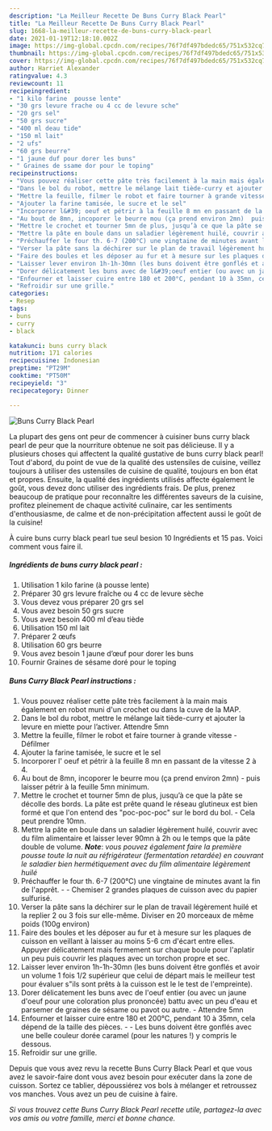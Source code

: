 ```yaml
---
description: "La Meilleur Recette De Buns Curry Black Pearl"
title: "La Meilleur Recette De Buns Curry Black Pearl"
slug: 1668-la-meilleur-recette-de-buns-curry-black-pearl
date: 2021-01-19T12:18:10.002Z
image: https://img-global.cpcdn.com/recipes/76f7df497bdedc65/751x532cq70/buns-curry-black-pearl-photo-principale-de-la-recette.jpg
thumbnail: https://img-global.cpcdn.com/recipes/76f7df497bdedc65/751x532cq70/buns-curry-black-pearl-photo-principale-de-la-recette.jpg
cover: https://img-global.cpcdn.com/recipes/76f7df497bdedc65/751x532cq70/buns-curry-black-pearl-photo-principale-de-la-recette.jpg
author: Harriet Alexander
ratingvalue: 4.3
reviewcount: 11
recipeingredient:
- "1 kilo farine  pousse lente"
- "30 grs levure frache ou 4 cc de levure sche"
- "20 grs sel"
- "50 grs sucre"
- "400 ml deau tide"
- "150 ml lait"
- "2 ufs"
- "60 grs beurre"
- "1 jaune duf pour dorer les buns"
- " Graines de ssame dor pour le toping"
recipeinstructions:
- "Vous pouvez réaliser cette pâte très facilement à la main mais également en robot muni d&#39;un crochet ou dans la cuve de la MAP."
- "Dans le bol du robot, mettre le mélange lait tiède-curry et ajouter la levure en miette pour l’activer. Attendre 5mn"
- "Mettre la feuille, filmer le robot et faire tourner à grande vitesse - Défilmer"
- "Ajouter la farine tamisée, le sucre et le sel"
- "Incorporer l&#39; oeuf et pétrir à la feuille 8 mn en passant de la vitesse 2 à 4."
- "Au bout de 8mn, incoporer le beurre mou (ça prend environ 2mn)  puis laisser pétrir à la feuille 5mn minimum."
- "Mettre le crochet et tourner 5mn de plus, jusqu’à ce que la pâte se décolle des bords. La pâte est prête quand le réseau glutineux est bien formé et que l&#39;on entend des &#34;poc-poc-poc&#34; sur le bord du bol.  Cela peut prendre 10mn."
- "Mettre la pâte en boule dans un saladier légèrement huilé, couvrir avec du film alimentaire et laisser lever 90mn à 2h ou le temps que la pâte double de volume. **_Note_**: _vous pouvez également faire la première pousse toute la nuit au réfrigérateur (fermentation retardée) en couvrant le saladier bien hermétiquement avec du film alimentaire légèrement huilé_"
- "Préchauffer le four th. 6-7 (200°C) une vingtaine de minutes avant la fin de l&#39;apprêt.   Chemiser 2 grandes plaques de cuisson avec du papier sulfurisé."
- "Verser la pâte sans la déchirer sur le plan de travail légèrement huilé et la replier 2 ou 3 fois sur elle-même. Diviser en 20 morceaux de même poids (100g environ)"
- "Faire des boules et les déposer au fur et à mesure sur les plaques de cuisson en veillant à laisser au moins 5-6 cm d&#39;écart entre elles. Appuyer délicatement mais fermement sur chaque boule pour l&#39;aplatir un peu puis couvrir les plaques avec un torchon propre et sec."
- "Laisser lever environ 1h-1h-30mn (les buns doivent être gonflés et avoir un volume 1 fois 1/2 supérieur que celui de départ mais le meilleur test pour évaluer s&#34;ils sont prêts à la cuisson est le le test de l&#39;empreinte)."
- "Dorer délicatement les buns avec de l&#39;oeuf entier (ou avec un jaune d&#39;oeuf pour une coloration plus prononcée) battu avec un peu d&#39;eau et parsemer de graines de sésame ou pavot ou autre. Attendre 5mn"
- "Enfourner et laisser cuire entre 180 et 200°C, pendant 10 à 35mn, cela dépend de la taille des pièces.   Les buns doivent être gonflés avec une belle couleur dorée caramel (pour les natures !) y compris le dessous."
- "Refroidir sur une grille."
categories:
- Resep
tags:
- buns
- curry
- black

katakunci: buns curry black 
nutrition: 171 calories
recipecuisine: Indonesian
preptime: "PT29M"
cooktime: "PT50M"
recipeyield: "3"
recipecategory: Dinner

---
```



![Buns Curry Black Pearl](https://img-global.cpcdn.com/recipes/76f7df497bdedc65/751x532cq70/buns-curry-black-pearl-photo-principale-de-la-recette.jpg)

La plupart des gens ont peur de commencer à cuisiner buns curry black pearl de peur que la nourriture obtenue ne soit pas délicieuse. Il y a plusieurs choses qui affectent la qualité gustative de buns curry black pearl! Tout d'abord, du point de vue de la qualité des ustensiles de cuisine, veillez toujours à utiliser des ustensiles de cuisine de qualité, toujours en bon état et propres. Ensuite, la qualité des ingrédients utilisés affecte également le goût, vous devez donc utiliser des ingrédients frais. De plus, prenez beaucoup de pratique pour reconnaître les différentes saveurs de la cuisine, profitez pleinement de chaque activité culinaire, car les sentiments d'enthousiasme, de calme et de non-précipitation affectent aussi le goût de la cuisine!

<!--inarticleads1-->

À cuire buns curry black pearl tue seul besion 10 Ingrédients et 15 pas. Voici comment vous faire il.

##### Ingrédients de buns curry black pearl :

1. Utilisation 1 kilo farine (à pousse lente)
1. Préparer 30 grs levure fraîche ou 4 cc de levure sèche
1. Vous devez vous préparer 20 grs sel
1. Vous avez besoin 50 grs sucre
1. Vous avez besoin 400 ml d’eau tiède
1. Utilisation 150 ml lait
1. Préparer 2 œufs
1. Utilisation 60 grs beurre
1. Vous avez besoin 1 jaune d’œuf pour dorer les buns
1. Fournir  Graines de sésame doré pour le toping




<!--inarticleads2-->

##### Buns Curry Black Pearl instructions :

1. Vous pouvez réaliser cette pâte très facilement à la main mais également en robot muni d&#39;un crochet ou dans la cuve de la MAP.
1. Dans le bol du robot, mettre le mélange lait tiède-curry et ajouter la levure en miette pour l’activer. Attendre 5mn
1. Mettre la feuille, filmer le robot et faire tourner à grande vitesse - Défilmer
1. Ajouter la farine tamisée, le sucre et le sel
1. Incorporer l&#39; oeuf et pétrir à la feuille 8 mn en passant de la vitesse 2 à 4.
1. Au bout de 8mn, incoporer le beurre mou (ça prend environ 2mn)  - puis laisser pétrir à la feuille 5mn minimum.
1. Mettre le crochet et tourner 5mn de plus, jusqu’à ce que la pâte se décolle des bords. La pâte est prête quand le réseau glutineux est bien formé et que l&#39;on entend des &#34;poc-poc-poc&#34; sur le bord du bol.  - Cela peut prendre 10mn.
1. Mettre la pâte en boule dans un saladier légèrement huilé, couvrir avec du film alimentaire et laisser lever 90mn à 2h ou le temps que la pâte double de volume. **_Note_**: _vous pouvez également faire la première pousse toute la nuit au réfrigérateur (fermentation retardée) en couvrant le saladier bien hermétiquement avec du film alimentaire légèrement huilé_
1. Préchauffer le four th. 6-7 (200°C) une vingtaine de minutes avant la fin de l&#39;apprêt.  -  - Chemiser 2 grandes plaques de cuisson avec du papier sulfurisé.
1. Verser la pâte sans la déchirer sur le plan de travail légèrement huilé et la replier 2 ou 3 fois sur elle-même. Diviser en 20 morceaux de même poids (100g environ)
1. Faire des boules et les déposer au fur et à mesure sur les plaques de cuisson en veillant à laisser au moins 5-6 cm d&#39;écart entre elles. Appuyer délicatement mais fermement sur chaque boule pour l&#39;aplatir un peu puis couvrir les plaques avec un torchon propre et sec.
1. Laisser lever environ 1h-1h-30mn (les buns doivent être gonflés et avoir un volume 1 fois 1/2 supérieur que celui de départ mais le meilleur test pour évaluer s&#34;ils sont prêts à la cuisson est le le test de l&#39;empreinte).
1. Dorer délicatement les buns avec de l&#39;oeuf entier (ou avec un jaune d&#39;oeuf pour une coloration plus prononcée) battu avec un peu d&#39;eau et parsemer de graines de sésame ou pavot ou autre. - Attendre 5mn
1. Enfourner et laisser cuire entre 180 et 200°C, pendant 10 à 35mn, cela dépend de la taille des pièces.  -  - Les buns doivent être gonflés avec une belle couleur dorée caramel (pour les natures !) y compris le dessous.
1. Refroidir sur une grille.




<!--inarticleads1-->

<p>
Depuis que vous avez revu la recette Buns Curry Black Pearl et que vous avez le savoir-faire dont vous avez besoin pour exécuter dans la zone de cuisson. Sortez ce tablier, dépoussiérez vos bols à mélanger et retroussez vos manches. Vous avez un peu de cuisine à faire.
</p>

<p>
<i>Si vous trouvez cette Buns Curry Black Pearl recette utile, partagez-la avec vos amis ou votre famille, merci et bonne chance.</i>
</p>
